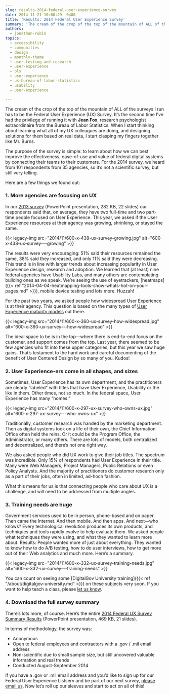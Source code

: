 ```yaml
---
slug: results-2014-federal-user-experience-survey
date: 2014-11-21 10:00:29 -0400
title: 'Results: 2014 Federal User Experience Survey'
summary: 'The cream of the crop of the top of the mountain of ALL of the surveys I run has to be the Federal User Experience (UX) Survey. It&#8217;s the second time I&#8217;ve had the privilege of running it with Jean Fox, research psychologist extraordinaire from the Bureau of Labor Statistics. When I start thinking about learning'
authors:
  - jonathan-rubin
topics:
  - accessibility
  - communities
  - design
  - monthly-theme
  - user-testing-and-research
  - user-experience
  - bls
  - user-experience
  - us-bureau-of-labor-statistics
  - usability
  - user-experience

---
```


The cream of the crop of the top of the mountain of ALL of the surveys I run has to be the Federal User Experience (UX) Survey. It&#8217;s the second time I&#8217;ve had the privilege of running it with **Jean Fox**, research psychologist extraordinaire from the Bureau of Labor Statistics. When I start thinking about learning what all of my UX colleagues are doing, and designing solutions for them based on real data, I start clasping my fingers together like Mr. Burns.

The purpose of the survey is simple: to learn about how we can best improve the effectiveness, ease-of-use and value of federal digital systems by connecting their teams to their customers. For the 2014 survey, we heard from 101 respondents from 35 agencies, so it&#8217;s not a scientific survey, but still very telling.

Here are a few things we found out:

### 1. More agencies are focusing on UX

In our [2013 survey](https://s3.amazonaws.com/digitalgov/_legacy-img/2013/12/2013-Federal-UX-Survey.pptx) (PowerPoint presentation, 282 KB, 22 slides) our respondents said that, on average, they have two full-time and two part-time people focused on User Experience. This year, we asked if the User Experience resources at their agency was growing, shrinking, or stayed the same.

{{< legacy-img src="2014/11/600-x-438-ux-survey-growing.jpg" alt="600-x-438-ux-survey\---growing" >}}

The results were very encouraging: 51% said their resources remained the same, 38% said they increased, and only 11% said they were decreasing. This trend is in line with larger trends about increasing popularity in User Experience design, research and adoption. We learned that (at least) nine federal agencies have Usability Labs, and many others are contemplating building ones as we speak. We&#8217;re seeing the use of eyetrackers, [heatmaps]({{< ref "2014-04-04-heatmapping-tools-show-whats-hot-on-your-pages.md" >}}), mobile device testing and lots more. Huzzah!

For the past two years, we asked people how widespread User Experience is at their agency. This question is based on the many types of [User Experience maturity models](http://uxmag.com/articles/how-mature-is-your-organization-when-it-comes-to-ux) out there.

{{< legacy-img src="2014/11/600-x-360-ux-survey-how-widespread.jpg" alt="600-x-360-ux-survey\---how-widespread" >}}

The ideal space to be is in the top—where there is end-to-end focus on the customer, and support comes from the top. Last year, there seemed to be few agencies who fit into these upper categories, but this year we saw huge gains. That&#8217;s testament to the hard work and careful documenting of the benefit of User Centered Design by so many of you. Kudos!

### 2. User Experience-ers come in all shapes, and sizes

Sometimes, User Experience has its own department, and the practitioners are clearly &#8220;labeled&#8221; with titles that have User Experience, Usability or the like in them. Other times, not so much. In the federal space, User Experience has many &#8220;homes.&#8221;

{{< legacy-img src="2014/11/600-x-297-ux-survey-who-owns-ux.jpg" alt="600-x-297-ux-survey\---who-owns-ux" >}}

Traditionally, customer research was handed by the marketing department. Then as digital systems took on a life of their own, the Chief Information Office often held the reins. Or it could be the Program Office, the Administrator, or many others. There are lots of models, both centralized and decentralized, and there&#8217;s not one right way.

We also asked people who did UX work to give their job titles. The spectrum was incredible. Only 15% of respondents had User Experience in their title. Many were Web Managers, Project Managers, Public Relations or even Policy Analysts. And the majority of practitioners do customer research only as a part of their jobs, often in limited, ad-hoch fashion.

What this means for us is that connecting people who care about UX is a challenge, and will need to be addressed from multiple angles.

### 3. Training needs are huge

Government services used to be in person, phone-based and on paper. Then came the Internet. And then mobile. And then apps. And next—who knows? Every technological revolution produces its own products, and techniques and tools rapidly evolve to help evaluate them. We asked people what techniques they were using, and what they wanted to learn more about. Results: People wanted more of just about everything. They wanted to know how to do A/B testing, how to do user interviews, how to get more out of their Web analytics and much more. Here&#8217;s a summary.

{{< legacy-img src="2014/11/600-x-332-ux-survey-training-needs.jpg" alt="600-x-332-ux-survey\---training-needs" >}}

You can count on seeing some [DigitalGov University training]({{< ref "/about/digitalgov-university.md" >}}) on these subjects very soon. If you want to help teach a class, please [let us know](mailto:digitalgov@gsa.gov).

### 4. Download the full survey summary

There&#8217;s lots more, of course. Here&#8217;s the entire [2014 Federal UX Survey Summary Results](https://s3.amazonaws.com/digitalgov/_legacy-img/2014/11/Federal-UX-survey-results-2014-external.pptx) (PowerPoint presentation, 469 KB, 21 slides).

In terms of methodology, the survey was:

  * Anonymous
  * Open to federal employees and contractors with a .gov / .mil email address
  * Non-scientific due to small sample size, but still uncovered valuable information and real trends
  * Conducted August-September 2014

If you have a .gov or .mil email address and you&#8217;d like to sign up for our Federal User Experience Listserv and be part of our next survey, [please email us](mailto:digitalgov@gsa.gov). Now let&#8217;s roll up our sleeves and start to act on all of this!
